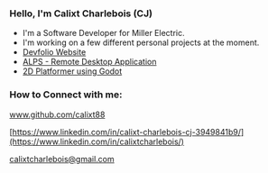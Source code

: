 ### Hello, I'm Calixt Charlebois (CJ)

-  I'm a Software Developer for Miller Electric.
-  I'm working on a few different personal projects at the moment.
  - [Devfolio Website](https://github.com/calixt88/Devfolio)
  - [ALPS - Remote Desktop Application](https://github.com/JustXa0/ALPS)
  - [2D Platformer using Godot]()

### How to Connect with me:

www.github.com/calixt88 

[https://www.linkedin.com/in/calixt-charlebois-cj-3949841b9/](https://www.linkedin.com/in/calixtcharlebois/)

calixtcharlebois@gmail.com

<!-- [<img align="left" alt="codeSTACKr | YouTube" width="22px" src="https://cdn.jsdelivr.net/npm/simple-icons@v3/icons/youtube.svg" />][youtube]
[<img align="left" alt="codeSTACKr | Twitter" width="22px" src="https://cdn.jsdelivr.net/npm/simple-icons@v3/icons/twitter.svg" />][twitter]
[<img align="left" alt="codeSTACKr | LinkedIn" width="22px" src="https://cdn.jsdelivr.net/npm/simple-icons@v3/icons/linkedin.svg" />][linkedin]
[<img align="left" alt="codeSTACKr | Instagram" width="22px" src="https://cdn.jsdelivr.net/npm/simple-icons@v3/icons/instagram.svg" />][instagram] -->
